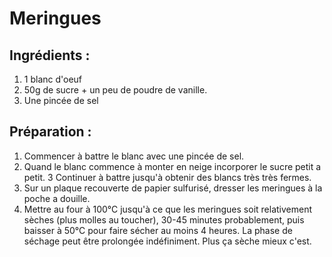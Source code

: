 # Meringues
## Ingrédients :
1. 1 blanc d'oeuf 
2. 50g de sucre + un peu de poudre de vanille.
3. Une pincée de sel

## Préparation :
1. Commencer à battre le blanc avec une pincée de sel.
2. Quand le blanc commence à monter en neige incorporer le sucre petit a petit.
3  Continuer à battre jusqu'à obtenir des blancs très très fermes.
4. Sur un plaque recouverte de papier sulfurisé, dresser les meringues à la poche a douille.
5. Mettre au four à 100°C jusqu'à ce que les meringues soit relativement sèches (plus molles au toucher), 30-45 minutes probablement, puis baisser à 50°C pour faire sécher au moins 4 heures. La phase de séchage peut être prolongée indéfiniment. Plus ça sèche mieux c'est.
